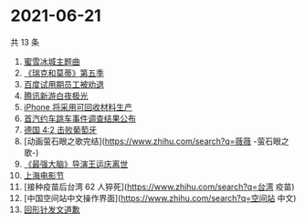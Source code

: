 # 2021-06-21

共 13 条

<!-- BEGIN ZHIHUSEARCH -->
<!-- 最后更新时间 Mon Jun 21 2021 16:16:47 GMT+0800 (China Standard Time) -->
1. [蜜雪冰城主题曲](https://www.zhihu.com/search?q=蜜雪冰城)
1. [《瑞克和莫蒂》第五季](https://www.zhihu.com/search?q=瑞克和莫蒂)
1. [百度试用期员工被劝退](https://www.zhihu.com/search?q=百度员工被劝退)
1. [腾讯新游白夜极光](https://www.zhihu.com/search?q=白夜极光)
1. [iPhone 将采用可回收材料生产](https://www.zhihu.com/search?q=苹果)
1. [首汽约车跳车事件调查结果公布](https://www.zhihu.com/search?q=首汽约车)
1. [德国 4:2 击败葡萄牙](https://www.zhihu.com/search?q=德国队)
1. [动画萤石眼之歌完结](https://www.zhihu.com/search?q=薇薇 -萤石眼之歌-)
1. [《最强大脑》导演王运庆离世](https://www.zhihu.com/search?q=最强大脑导演王运庆)
1. [上海电影节](https://www.zhihu.com/search?q=上海电影节)
1. [接种疫苗后台湾 62 人猝死](https://www.zhihu.com/search?q=台湾 疫苗)
1. [中国空间站中文操作界面](https://www.zhihu.com/search?q=空间站 中文)
1. [回形针发文道歉](https://www.zhihu.com/search?q=回形针道歉)
<!-- END ZHIHUSEARCH -->
